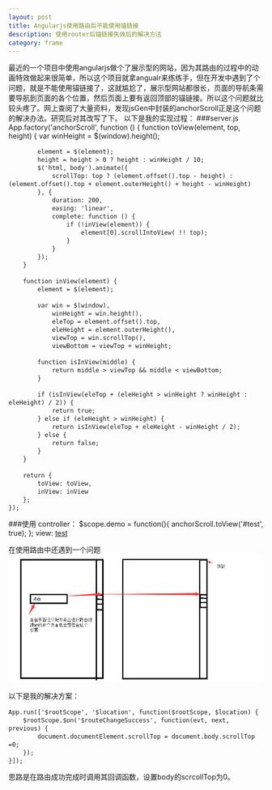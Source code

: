 ```yaml
---
layout: post
title: Angularjs使用路由后不能使用锚链接
description: 使用router后锚链接失效后的解决方法
category: frame
---
```


最近的一个项目中使用angularjs做个了展示型的网站，因为其路由的过程中的动画特效做起来很简单，所以这个项目就拿angualr来练练手，但在开发中遇到了个问题，就是不能使用锚链接了，这就尴尬了，展示型网站都很长，页面的导航条需要导航到页面的各个位置，然后页面上要有返回顶部的锚链接。所以这个问题就比较头疼了。网上查阅了大量资料，发现jsGen中封装的anchorScroll正是这个问题的解决办法。研究后对其改写了下。
以下是我的实现过程：
###server.js
    App.factory('anchorScroll', function () {
        function toView(element, top, height) {
            var winHeight = $(window).height();

            element = $(element);
            height = height > 0 ? height : winHeight / 10;
            $('html, body').animate({
                scrollTop: top ? (element.offset().top - height) : (element.offset().top + element.outerHeight() + height - winHeight)
            }, {
                duration: 200,
                easing: 'linear',
                complete: function () {
                    if (!inView(element)) {
                        element[0].scrollIntoView( !! top);
                    }
                }
            });
        }

        function inView(element) {
            element = $(element);

            var win = $(window),
                winHeight = win.height(),
                eleTop = element.offset().top,
                eleHeight = element.outerHeight(),
                viewTop = win.scrollTop(),
                viewBottom = viewTop + winHeight;

            function isInView(middle) {
                return middle > viewTop && middle < viewBottom;
            }

            if (isInView(eleTop + (eleHeight > winHeight ? winHeight : eleHeight) / 2)) {
                return true;
            } else if (eleHeight > winHeight) {
                return isInView(eleTop + eleHeight - winHeight / 2);
            } else {
                return false;
            }
        }

        return {
            toView: toView,
            inView: inView
        };
    });
###使用
    controller：
        $scope.demo = function(){
            anchorScroll.toView('#test', true);
        };
    view:
        <a href="" ng-click="demo();">test</a>
        <div id="test"></div>

在使用路由中还遇到一个问题
![](images/frame/ng-router.png)

以下是我的解决方案：

    App.run(['$rootScope', '$location', function($rootScope, $location) {
        $rootScope.$on('$routeChangeSuccess', function(evt, next, previous) {
            document.documentElement.scrollTop = document.body.scrollTop =0;
        });
    }]);

思路是在路由成功完成时调用其回调函数，设置body的scrcollTop为0。
